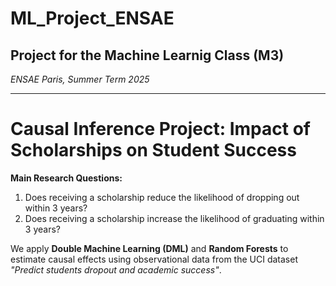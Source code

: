 # ML_Project_ENSAE

## Project for the Machine Learnig Class (M3) 

_ENSAE Paris, Summer Term 2025_

---

# Causal Inference Project: Impact of Scholarships on Student Success

**Main Research Questions:**
1. Does receiving a scholarship reduce the likelihood of dropping out within 3 years?
2. Does receiving a scholarship increase the likelihood of graduating within 3 years?

We apply **Double Machine Learning (DML)** and **Random Forests** to estimate causal effects using observational data from the UCI dataset _"Predict students dropout and academic success"_.
